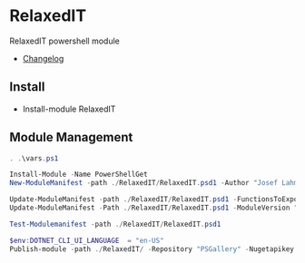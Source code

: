 # RelaxedIT

RelaxedIT powershell module

* [Changelog](CHANGELOG.md)

## Install

* Install-module RelaxedIT

## Module Management

```powershell
. .\vars.ps1

Install-Module -Name PowerShellGet
New-ModuleManifest -path ./RelaxedIT/RelaxedIT.psd1 -Author "Josef Lahmer" -Description "relaxed IT client management scripts" -RootModule RelaxedIT -ModuleVersion 0.0.1 -PassThru

Update-ModuleManifest -path ./RelaxedIT/RelaxedIT.psd1 -FunctionsToExport Test-RelaxedIT, Get-ColorText
Update-ModuleManifest -Path ./RelaxedIT/RelaxedIT.psd1 -ModuleVersion "0.0.3"

Test-Modulemanifest -path ./RelaxedIT/RelaxedIT.psd1  

$env:DOTNET_CLI_UI_LANGUAGE  = "en-US"
Publish-module -path ./RelaxedIT/ -Repository "PSGallery" -Nugetapikey $key

```
